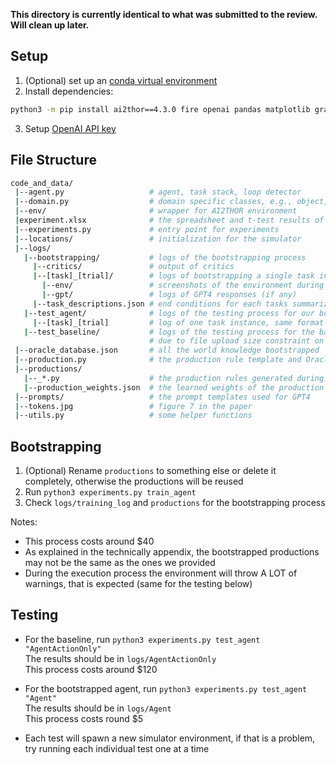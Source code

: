 **This directory is currently identical to what was submitted to the review. Will clean up later.**


Setup
----
1. (Optional) set up an [conda virtual environment](https://conda.io/projects/conda/en/latest/user-guide/tasks/manage-environments.html#creating-an-environment-with-commands)
2. Install dependencies:
```sh
python3 -m pip install ai2thor==4.3.0 fire openai pandas matplotlib graphviz
```
3. Setup [OpenAI API key](https://help.openai.com/en/articles/5112595-best-practices-for-api-key-safety#h_a1ab3ba7b2)

File Structure
----
```sh
code_and_data/
 |--agent.py                   # agent, task stack, loop detector
 |--domain.py                  # domain specific classes, e.g., object, receptacle, etc.
 |--env/                       # wrapper for AI2THOR environment
 |experiment.xlsx              # the spreadsheet and t-test results of the experiments
 |--experiments.py             # entry point for experiments
 |--locations/                 # initialization for the simulator
 |--logs/
   |--bootstrapping/           # logs of the bootstrapping process
     |--critics/               # output of critics
     |--[task]_[trial]/        # logs of bootstrapping a single task instance
       |--env/                 # screenshots of the environment during the agent's task execution
       |--gpt/                 # logs of GPT4 responses (if any)
     |--task_descriptions.json # end conditions for each tasks summarized by the critic
   |--test_agent/              # logs of the testing process for our bootstrapped agent
     |--[task]_[trial]         # log of one task instance, same format as above
   |--test_baseline/           # logs of the testing process for the baseline agent, same format as above
                               # due to file upload size constraint on CMT, some of the images are omitted
 |--oracle_database.json       # all the world knowledge bootstrapped
 |--production.py              # the production rule template and OracleQuery definition
 |--productions/
   |--_*.py                    # the production rules generated during the bootstrapping process
   |--production_weights.json  # the learned weights of the production rules
 |--prompts/                   # the prompt templates used for GPT4
 |--tokens.jpg                 # figure 7 in the paper
 |--utils.py                   # some helper functions
```

Bootstrapping
----
1. (Optional) Rename `productions` to something else or delete it completely, otherwise the productions will be reused
2. Run `python3 experiments.py train_agent`
3. Check `logs/training_log` and `productions` for the bootstrapping process

Notes:
* This process costs around $40
* As explained in the technically appendix, the bootstrapped productions may not be the same as the ones we provided
* During the execution process the environment will throw A LOT of warnings, that is expected (same for the testing below)

Testing
----
* For the baseline, run `python3 experiments.py test_agent "AgentActionOnly"`\
The results should be in `logs/AgentActionOnly`\
This process costs around $120

* For the bootstrapped agent, run `python3 experiments.py test_agent "Agent"`\
The results should be in `logs/Agent`\
This process costs round $5

* Each test will spawn a new simulator environment, if that is a problem, try running each individual test one at a time
